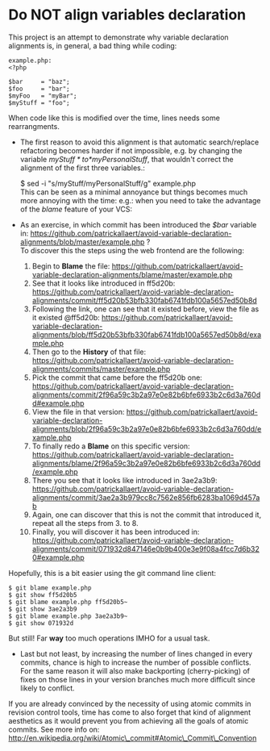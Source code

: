 Do NOT align variables declaration
==================================

This project is an attempt to demonstrate why variable declaration alignments is, in general, a bad thing while coding:

    example.php:
    <?php
    
    $bar     = "baz";
    $foo     = "bar";
    $myFoo   = "myBar";
    $myStuff = "foo";

When code like this is modified over the time, lines needs some rearrangments.

* The first reason to avoid this alignment is that automatic search/replace refactoring becomes harder if not impossible, e.g. by changing the variable *$myStuff* to *$myPersonalStuff*, that wouldn't correct the alignment of the first three variables.:

    $ sed -i "s/myStuff/myPersonalStuff/g" example.php  
This can be seen as a minimal annoyance but things becomes much more annoying with the time: e.g.: when you need to take the advantage of the *blame* feature of your VCS:
* As an exercise, in which commit has been introduced the *$bar* variable in: https://github.com/patrickallaert/avoid-variable-declaration-alignments/blob/master/example.php ?  
To discover this the steps using the web frontend are the following:
    1. Begin to **Blame** the file: https://github.com/patrickallaert/avoid-variable-declaration-alignments/blame/master/example.php
    2. See that it looks like introduced in ff5d20b: https://github.com/patrickallaert/avoid-variable-declaration-alignments/commit/ff5d20b53bfb330fab6741fdb100a5657ed50b8d
    3. Following the link, one can see that it existed before, view the file as it existed @ff5d20b: https://github.com/patrickallaert/avoid-variable-declaration-alignments/blob/ff5d20b53bfb330fab6741fdb100a5657ed50b8d/example.php
    4. Then go to the **History** of that file: https://github.com/patrickallaert/avoid-variable-declaration-alignments/commits/master/example.php
    5. Pick the commit that came before the ff5d20b one: https://github.com/patrickallaert/avoid-variable-declaration-alignments/commit/2f96a59c3b2a97e0e82b6bfe6933b2c6d3a760dd#example.php
    6. View the file in that version: https://github.com/patrickallaert/avoid-variable-declaration-alignments/blob/2f96a59c3b2a97e0e82b6bfe6933b2c6d3a760dd/example.php
    7. To finally redo a **Blame** on this specific version: https://github.com/patrickallaert/avoid-variable-declaration-alignments/blame/2f96a59c3b2a97e0e82b6bfe6933b2c6d3a760dd/example.php
    8. There you see that it looks like introduced in 3ae2a3b9: https://github.com/patrickallaert/avoid-variable-declaration-alignments/commit/3ae2a3b979cc8c7562e856fb6283ba1069d457ab
    9. Again, one can discover that this is not the commit that introduced it, repeat all the steps from 3. to 8.
    10. Finally, you will discover it has been introduced in: https://github.com/patrickallaert/avoid-variable-declaration-alignments/commit/071932d847146e0b9b400e3e9f08a4fcc7d6b320#example.php

Hopefully, this is a bit easier using the git command line client:

    $ git blame example.php
    $ git show ff5d20b5
    $ git blame example.php ff5d20b5~
    $ git show 3ae2a3b9
    $ git blame example.php 3ae2a3b9~
    $ git show 071932d  
But still! Far **way** too much operations IMHO for a usual task.

* Last but not least, by increasing the number of lines changed in every commits, chance is high to increase the number of possible conflicts. For the same reason it will also make backporting (cherry-picking) of fixes on those lines in your version branches much more difficult since likely to conflict.

If you are already convinced by the necessity of using atomic commits in revision control tools, time has come to also forget that kind of alignment aesthetics as it would prevent you from achieving all the goals of atomic commits. See more info on: http://en.wikipedia.org/wiki/Atomic\_commit#Atomic\_Commit\_Convention
